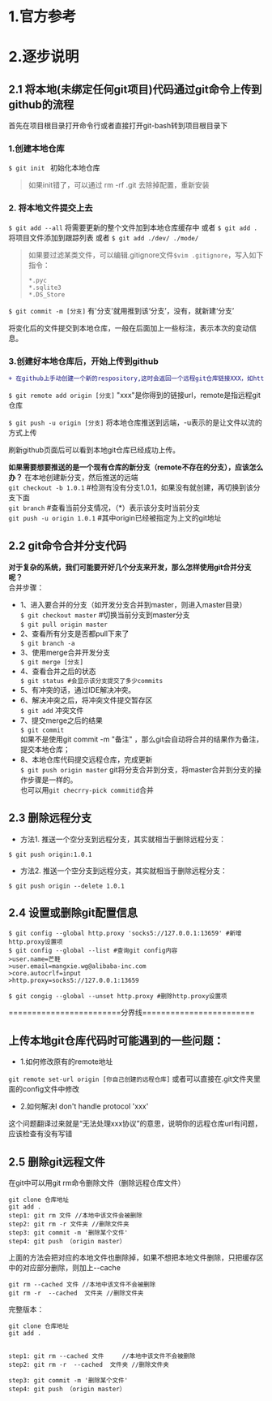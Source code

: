# 1.官方参考

# 2.逐步说明
## 2.1 将本地(未绑定任何git项目)代码通过git命令上传到github的流程
首先在项目根目录打开命令行或者直接打开git-bash转到项目根目录下 
### 1.创建本地仓库
`$ git init ` 初始化本地仓库

> 如果init错了，可以通过 rm -rf .git 去除掉配置，重新安装
> 
### 2. 将本地文件提交上去
`$ git add --all` 将需要更新的整个文件加到本地仓库缓存中
或者
`$ git add . ` 将项目文件添加到跟踪列表
或者
`$ git add ./dev/ ./mode/` 

> 如果要过滤某类文件，可以编辑.gitignore文件`$vim .gitignore`，写入如下指令：
> ```shell
> *.pyc
> *.sqlite3
> *.DS_Store

`$ git commit -m [分支]` 有'分支'就用推到该‘分支’，没有，就新建‘分支’

将变化后的文件提交到本地仓库，一般在后面加上一些标注，表示本次的变动信息。

### 3.创建好本地仓库后，开始上传到github

```diff
+ 在github上手动创建一个新的respository,这时会返回一个远程git仓库链接XXX，如http://.../XX.git
```
`$ git remote add origin [分支]` "xxx"是你得到的链接url，remote是指远程git仓库

`$ git push -u origin [分支]` 将本地仓库推送到远端，-u表示的是让文件以流的方式上传

刷新github页面后可以看到本地git仓库已经成功上传。


**如果需要想要推送的是一个现有仓库的新分支（remote不存在的分支），应该怎么办？**
在本地创建新分支，然后推送的远端<br>
`git checkout -b 1.0.1` #检测有没有分支1.0.1，如果没有就创建，再切换到该分支下面<br>
`git branch` #查看当前分支情况，（*）表示该分支时当前分支<br>
`git push -u origin 1.0.1` #其中origin已经被指定为上文的git地址<br>

## 2.2 git命令合并分支代码
**对于复杂的系统，我们可能要开好几个分支来开发，那么怎样使用git合并分支呢？**<br>
合并步骤：
- 1、进入要合并的分支（如开发分支合并到master，则进入master目录）<br>
`$ git checkout master` #切换当前分支到master分支<br>
`$ git pull origin master`<br>
- 2、查看所有分支是否都pull下来了<br>
`$ git branch -a`<br>
- 3、使用merge合并开发分支<br>
`$ git merge [分支]`<br>
- 4、查看合并之后的状态<br>
`$ git status #会显示该分支提交了多少commits`<br>
- 5、有冲突的话，通过IDE解决冲突。 <br>
- 6、解决冲突之后，将冲突文件提交暂存区<br>
`$ git add` 冲突文件<br>
- 7、提交merge之后的结果<br>
`$ git commit`<br>
如果不是使用git commit -m "备注" ，那么git会自动将合并的结果作为备注，提交本地仓库；<br>
- 8、本地仓库代码提交远程仓库，完成更新<br>
`$ git push origin master` git将分支合并到分支，将master合并到分支的操作步骤是一样的。<br>
也可以用`git checrry-pick commitid`合并<br>

## 2.3 删除远程分支
- 方法1. 推送一个空分支到远程分支，其实就相当于删除远程分支：
```shell
$ git push origin:1.0.1
```
- 方法2. 推送一个空分支到远程分支，其实就相当于删除远程分支：
```shell
$ git push origin --delete 1.0.1
```
## 2.4 设置或删除git配置信息
```shell
$ git config --global http.proxy 'socks5://127.0.0.1:13659' #新增http.proxy设置项
$ git config --global --list #查询git config内容
>user.name=芒鞋
>user.email=mangxie.wg@alibaba-inc.com
>core.autocrlf=input
>http.proxy=socks5://127.0.0.1:13659

$ git congig --global --unset http.proxy #删除http.proxy设置项
```

========================分界线========================

## 上传本地git仓库代码时可能遇到的一些问题：
- 1.如何修改原有的remote地址

`git remote set-url origin [你自己创建的远程仓库]` 或者可以直接在.git文件夹里面的config文件中修改

- 2.如何解决I don't handle protocol 'xxx'

这个问题翻译过来就是“无法处理xxx协议”的意思，说明你的远程仓库url有问题，应该检查有没有写错

## 2.5 删除git远程文件
在git中可以用git rm命令删除文件（删除远程仓库文件）
```shell
git clone 仓库地址
git add .
step1: git rm 文件 //本地中该文件会被删除
step2: git rm -r 文件夹 //删除文件夹
step3: git commit -m '删除某个文件'
step4: git push （origin master）
```
上面的方法会把对应的本地文件也删除掉，如果不想把本地文件删除，只把缓存区中的对应部分删除，则加上--cache
```shell
git rm --cached 文件 //本地中该文件不会被删除
git rm -r  --cached  文件夹 //删除文件夹
```
完整版本：
```shell
git clone 仓库地址
git add .
 
 
step1: git rm --cached 文件     //本地中该文件不会被删除
step2: git rm -r  --cached  文件夹 //删除文件夹
 
step3: git commit -m '删除某个文件'
step4: git push （origin master）
```
